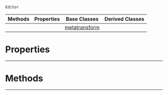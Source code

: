  `Editor`

|Methods|Properties|Base Classes|Derived Classes|
|---|---|---|---|
| | |[metatransform](https://plasmaengine.github.io/PlasmaDocs/Plasma1/C++/code_reference/class_reference/metatransform.md)| |


 #  Properties


---  
 #  Methods


---  
 

 